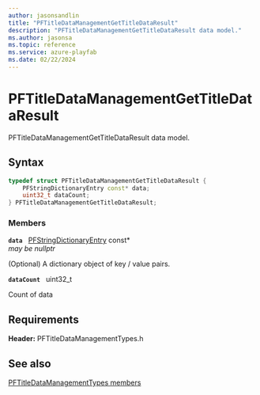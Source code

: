 ```yaml
---
author: jasonsandlin
title: "PFTitleDataManagementGetTitleDataResult"
description: "PFTitleDataManagementGetTitleDataResult data model."
ms.author: jasonsa
ms.topic: reference
ms.service: azure-playfab
ms.date: 02/22/2024
---
```


# PFTitleDataManagementGetTitleDataResult  

PFTitleDataManagementGetTitleDataResult data model.  

## Syntax  
  
```cpp
typedef struct PFTitleDataManagementGetTitleDataResult {  
    PFStringDictionaryEntry const* data;  
    uint32_t dataCount;  
} PFTitleDataManagementGetTitleDataResult;  
```
  
### Members  
  
**`data`** &nbsp; [PFStringDictionaryEntry](../../pftypes/structs/pfstringdictionaryentry.md) const*  
*may be nullptr*  
  
(Optional) A dictionary object of key / value pairs.
  
**`dataCount`** &nbsp; uint32_t  
  
Count of data
  
  
## Requirements  
  
**Header:** PFTitleDataManagementTypes.h
  
## See also  
[PFTitleDataManagementTypes members](../pftitledatamanagementtypes_members.md)  

  
  

